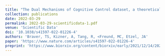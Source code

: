 ```yaml
---
title: "The Dual Mechanisms of Cognitive Control dataset, a theoretically-guided within-subject task fMRI battery"
collection: publications
date: 2022-03-29
permalink: 2022-03-29-scientificdata-1.pdf
venue: 'Scientific Data'
doi: '10.1038/s41597-022-01226-4'
authors: 'Braver, TS, Kizner, A, Tang, R, <Freund, MC, Etzel, JA'
paper: 'https://www.nature.com/articles/s41597-022-01226-4'
preprint: 'https://www.biorxiv.org/content/biorxiv/early/2021/12/14/2021.05.28.446178'
---
```


